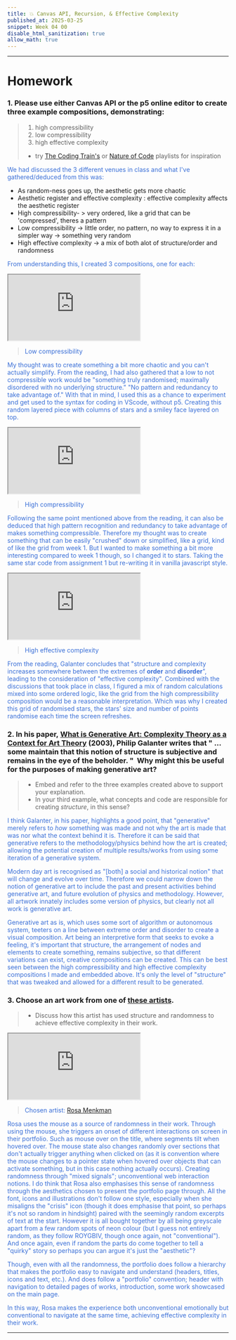 ```yaml
---
title: 💥 Canvas API, Recursion, & Effective Complexity
published_at: 2025-03-25
snippet: Week 04 00
disable_html_sanitization: true
allow_math: true
---
```


<style>
  p {color:#3A6FD7};
</style>

<!-- <style>
  @import url('https://fonts.googleapis.com/css2?family=Cutive+Mono&display=swap');
  @import url('https://use.typekit.net/jyw5vxq.css');

h1, h3, h4, p, pre, ul, li {
  /* font-family: "Cutive Mono", monospace;
  font-weight: 700;
  font-style: normal; */

  font-family: "prestige-elite-std", monospace;
  font-weight: 600;
  font-style: normal;
  color:#CEB5D4;
}

 .text-gray-500, .markdown-body blockquote {color:#E872B0}
 .markdown-body {background-color:#102B53;}
  html {background-color:#102B53;}
  h1 {; font-weight: 800;}
  p, pre, ul {color:#7D9FC0;}
  .markdown-body a {color:#4E7AB1; text-decoration:underline;}
</style> -->

---

# Homework

### 1. Please use either Canvas API or the p5 online editor to create three example compositions, demonstrating:

> 1. high compressibility
> 2. low compressibility
> 3. high effective complexity
>
> - try [The Coding Train's](https://www.youtube.com/playlist?list=PLRqwX-V7Uu6bxNsa_3SfCPyF9Md9XvXhR) or [Nature of Code](https://www.youtube.com/playlist?list=PLRqwX-V7Uu6ZV4yEcW3uDwOgGXKUUsPOM) playlists for inspiration

We had discussed the 3 different venues in class and what I've gathered/deduced from this was:

- As random-ness goes up, the aesthetic gets more chaotic
- Aesthetic register and effective complexity : effective complexity affects the aesthetic register
- High compressibility- > very ordered, like a grid that can be 'compressed', theres a pattern
- Low compressibility -> little order, no pattern, no way to express it in a simpler way -> something very random
- High effective complexity -> a mix of both alot of structure/order and randomness

From understanding this, I created 3 compositions, one for each:

<!-- LOW COMPRESS ------------------------------------------------------------->
<iframe id="w04-00-2" src="https://sams4m.github.io/comm2747-cr-coding/w04-00/low-compress/"></iframe>

> Low compressibility

My thought was to create something a bit more chaotic and you can't actually simplify. From the reading, I had also gathered that a low to not compressible work would be "something truly randomised; maximally disordered with no underlying structure." "No pattern and redundancy to take advantage of." With that in mind, I used this as a chance to experiment and get used to the syntax for coding in VScode, without p5. Creating this random layered piece with columns of stars and a smiley face layered on top.

<script type="module">

    const iframe  = document.getElementById (`w04-00-2`)
    iframe.width  = iframe.parentNode.scrollWidth
    iframe.height = iframe.width * 9 / 16 + 42

</script>

<!-- HIGH COMPRESS ------------------------------------------------------------->
<iframe id="w04-00-1" src="https://sams4m.github.io/comm2747-cr-coding/w04-00/high-compress/"></iframe>

> High compressibility

Following the same point mentioned above from the reading, it can also be deduced that high pattern recognition and redundancy to take advantage of makes something compressible. Therefore my thought was to create something that can be easily "crushed" down or simplified, like a grid, kind of like the grid from week 1. But I wanted to make something a bit more interesting compared to week 1 though, so I changed it to stars. Taking the same star code from assignment 1 but re-writing it in vanilla javascript style.

<script type="module">

    const iframe  = document.getElementById (`w04-00-1`)
    iframe.width  = iframe.parentNode.scrollWidth
    iframe.height = iframe.width * 9 / 16 + 42

</script>

<!-- HIGH EFFECTIVE COMPRESS ------------------------------------------------------------->
<iframe id="w04-00-3" src="https://sams4m.github.io/comm2747-cr-coding/w04-00/effective-complexity/"></iframe>

> High effective complexity

From the reading, Galanter concludes that "structure and complexity increases somewhere between the extremes of **order** and **disorder**", leading to the consideration of "effective complexity". Combined with the discussions that took place in class, I figured a mix of random calculations mixed into some ordered logic, like the grid from the high compressibility composition would be a reasonable interpretation. Which was why I created this grid of randomised stars, the stars' size and number of points randomise each time the screen refreshes.

<script type="module">

    const iframe  = document.getElementById (`w04-00-3`)
    iframe.width  = iframe.parentNode.scrollWidth
    iframe.height = iframe.width * 9 / 16 + 42

</script>

### 2. In his paper, [What is Generative Art: Complexity Theory as a Context for Art Theory](https://www.philipgalanter.com/downloads/ga2003_paper.pdf) (2003), Philip Galanter writes that " ... some maintain that this notion of structure is subjective and remains in the eye of the beholder. "  Why might this be useful for the purposes of making generative art?  

> - Embed and refer to the three examples created above to support your explanation.
> - In your third example, what concepts and code are responsible for creating *structure*, in this sense?

I think Galanter, in his paper, highlights a good point, that "generative" merely refers to _how_ something was made and not why the art is made that was nor what the context behind it is. Therefore it can be said that generative refers to the methodology/physics behind how the art is created; allowing the potential creation of multiple results/works from using some iteration of a generative system.

Modern day art is recognised as "[both] a social and historical notion" that will change and evolve over time. Therefore we could narrow down the notion of generative art to include the past and present activities behind generative art, and future evolution of physics and methodology. However, all artwork innately includes some version of physics, but clearly not all work is generative art.

Generative art as is, which uses some sort of algorithm or autonomous system, teeters on a line between extreme order and disorder to create a visual composition. Art being an interpretive form that seeks to evoke a feeling, it's important that structure, the arrangement of nodes and elements to create something, remains subjective, so that different variations can exist, creative compositions can be created. This can be best seen between the high compressibility and high effective complexity compositions I made and embedded above. It's only the level of "structure" that was tweaked and allowed for a different result to be generated.

### 3. Choose an art work from one of [these artists](https://rmit.instructure.com/courses/151099/pages/some-postdigital-artists). 

> - Discuss how this artist has used structure and randomness to achieve effective complexity in their work.

<iframe id="w04-00-4" src="https://beyondresolution.info/ABOUT"></iframe>

> Chosen artist: [Rosa Menkman](https://beyondresolution.info/ABOUT)

<script type="module">
const iframe = document.getElementById (`w04-00-4`)
iframe.width = iframe.parentNode.scrollWidth
iframe.height = iframe.width * 9 / 16 + 42
</script>

Rosa uses the mouse as a source of randomness in their work. Through using the mouse, she triggers an onset of different interactions on screen in their portfolio. Such as mouse over on the title, where segments tilt when hovered over. The mouse state also changes randomly over sections that don't actually trigger anything when clicked on (as it is convention where the mouse changes to a pointer state when hovered over objects that can activate something, but in this case nothing actually occurs). Creating randomness through "mixed signals"; unconventional web interaction notions. I do think that Rosa also emphasises this sense of randomness through the aesthetics chosen to present the portfolio page through. All the font, icons and illustrations don't follow one style, especially when she misaligns the "crisis" icon (though it does emphasise that point, so perhaps it's not so random in hindsight) paired with the seemingly random excerpts of text at the start. However it is all bought together by all being greyscale apart from a few random spots of neon colour (but I guess not entirely random, as they follow ROYGBIV, though once again, not "conventional"). And once again, even if random the parts do come together to tell a "quirky" story so perhaps you can argue it's just the "aesthetic"?

Though, even with all the randomness, the portfolio does follow a hierarchy that makes the portfolio easy to navigate and understand (headers, titles, icons and text, etc.). And does follow a "portfolio" convention; header with navigation to detailed pages of works, introduction, some work showcased on the main page.

In this way, Rosa makes the experience both unconventional emotionally but conventional to navigate at the same time, achieving effective complexity in their work.

---
